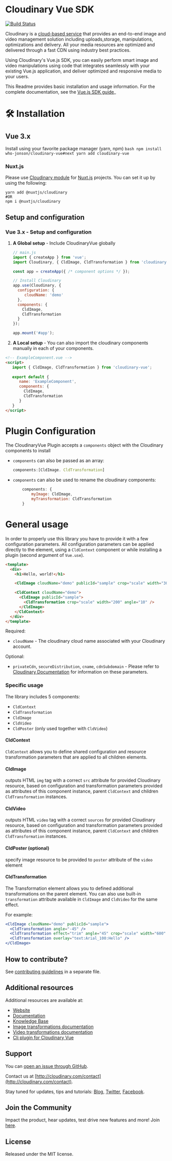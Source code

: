 # Cloudinary Vue SDK

[![Build Status](https://travis-ci.org/cloudinary/cloudinary-vue.svg?branch=master)](https://travis-ci.org/cloudinary/cloudinary-vue)

Cloudinary is a [cloud-based service](https://cloudinary.com/solutions) that provides an end-to-end image and video management solution
including uploads,storage, manipulations, optimizations and delivery. 
All your media resources are optimized and delivered through a fast CDN using industry best practices.

Using Cloudinary's Vue.js SDK, you can easily perform smart image and video manipulations 
using code that integrates seamlessly with your existing Vue.js application, and deliver optimized and responsive media to your users.

This Readme provides basic installation and usage information. For the complete documentation, see the [Vue.js SDK guide](https://cloudinary.com/documentation/vue_integration)_

# 🛠️ Installation 
## Vue 3.x

Install using your favorite package manager (yarn, npm)
    ```bash
    npm install who-jonson/cloudinary-vue#next
    yarn add cloudinary-vue
    ```

### Nuxt.js

Please use [Cloudinary module](https://cloudinary.nuxtjs.org/) for [Nuxt.js](https://nuxtjs.org) projects. You can set it up by using the following:

```
yarn add @nuxtjs/cloudinary
#OR
npm i @nuxtjs/cloudinary
```

## Setup and configuration

### Vue 3.x - Setup and configuration
1. **A Global setup** - Include CloudinaryVue globally 
    ```javascript
    // main.js
    import { createApp } from 'vue';
    import Cloudinary, { CldImage, CldTransformation } from 'cloudinary-vue';
    
    const app = createApp({ /* component options */ });
    
    // Install Cloudinary
    app.use(Cloudinary, {
      configuration: { 
         cloudName: 'demo'
      },
      components: {
        CldImage,
        CldTransformation
      }
    });
   
    app.mount('#app');
    ```
   
2. **A Local setup** - You can also import the cloudinary components manually in each of your components.

```html
<!-- ExampleComponent.vue -->
<script>
   import { CldImage, CldTransformation } from 'cloudinary-vue';
	
   export default {
      name: 'ExampleComponent',
      components: {
        CldImage,
        CldTransformation
      }
   }
</script>
```

# Plugin Configuration
The CloudinaryVue Plugin accepts a `components` object with the Cloudinary components to install

   - `components` can also be passed as an array: 
      ```javascript
      components:[CldImage. CldTransformation]
      ```
 
   - `components` can also be used to rename the cloudinary components:   
       ```javascript
           components: {
               myImage: CldImage,
               myTransformation: CldTransformation
           }
       ```

# General usage

In order to properly use this library you have to provide it with a few configuration parameters. All configuration parameters can be applied directly to the element, using a `CldContext` component or while installing a plugin (second argument of `Vue.use`).

```html
<template>
  <div>
    <h1>Hello, world!</h1>

    <CldImage cloudName="demo" publicId="sample" crop="scale" width="300" />

    <CldContext cloudName="demo">
      <CldImage publicId="sample">
        <CldTransformation crop="scale" width="200" angle="10" />
      </CldImage>
    </CldContext>
  </div>
</template>
```

Required:

- `cloudName` - The cloudinary cloud name associated with your Cloudinary account.

Optional:

- `privateCdn`, `secureDistribution`, `cname`, `cdnSubdomain` - Please refer to [Cloudinary Documentation](https://cloudinary.com/documentation/react_integration#3_set_cloudinary_configuration_parameters) for information on these parameters.

### Specific usage

The library includes 5 components:

- `CldContext`
- `CldTransformation`
- `CldImage`
- `CldVideo`
- `CldPoster` (only used together with `CldVideo`)

#### CldContext

`CldContext` allows you to define shared configuration and resource transformation parameters that are applied to all children elements.

#### CldImage

outputs HTML `img` tag with a correct `src` attribute for provided Cloudinary resource, based on configuration and transformation parameters provided as attributes of this component instance, parent `CldContext` and children `CldTransformation` instances.

#### CldVideo

outputs HTML `video` tag with a correct `sources` for provided Cloudinary resource, based on configuration and transformation parameters provided as attributes of this component instance, parent `CldContext` and children `CldTransformation` instances.

#### CldPoster (optional)
specify image resource to be provided to `poster` attribute of the `video` element

#### CldTransformation

The Transformation element allows you to defined additional transformations on the parent element. You can also use built-in `transformation` attribute available in `CldImage` and `CldVideo` for the same effect.

For example:

```jsx
<CldImage cloudName="demo" publicId="sample">
  <CldTransformation angle="-45" />
  <CldTransformation effect="trim" angle="45" crop="scale" width="600" />
  <CldTransformation overlay="text:Arial_100:Hello" />
</CldImage>
```

## How to contribute?

See [contributing guidelines](/CONTRIBUTING.md) in a separate file.

## Additional resources

Additional resources are available at:

- [Website](http://cloudinary.com)
- [Documentation](https://cloudinary.com/documentation/vue_integration)
- [Knowledge Base](http://support.cloudinary.com/forums)
- [Image transformations documentation](http://cloudinary.com/documentation/image_transformations)
- [Video transformations documentation](https://cloudinary.com/documentation/video_manipulation_and_delivery#video_transformations_reference)
- [Cli plugin for Cloudinary Vue](https://github.com/cloudinary/vue-cli-plugin-cloudinary)

## Support

You can [open an issue through GitHub](https://github.com/CloudinaryLtd/cloudinary_vue/issues).

Contact us at [http://cloudinary.com/contact](http://cloudinary.com/contact).

Stay tuned for updates, tips and tutorials: [Blog](http://cloudinary.com/blog), [Twitter](https://twitter.com/cloudinary), [Facebook](http://www.facebook.com/Cloudinary).

## Join the Community

Impact the product, hear updates, test drive new features and more! Join [here](https://www.facebook.com/groups/CloudinaryCommunity).

## License

Released under the MIT license.
